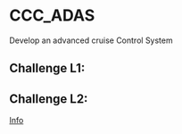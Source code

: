 # CCC_ADAS
Develop an advanced cruise Control System

## Challenge L1:

## Challenge L2:

[Info](L2/)
  


